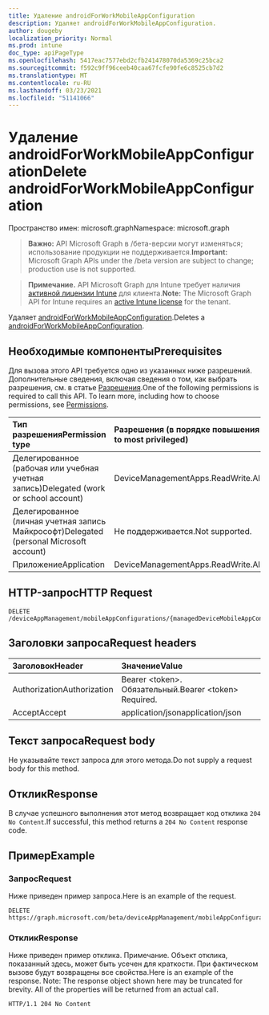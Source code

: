 ```yaml
---
title: Удаление androidForWorkMobileAppConfiguration
description: Удаляет androidForWorkMobileAppConfiguration.
author: dougeby
localization_priority: Normal
ms.prod: intune
doc_type: apiPageType
ms.openlocfilehash: 5417eac7577ebd2cfb241478070da5369c25bca2
ms.sourcegitcommit: f592c9ff96ceeb40caa67fcfe90fe6c8525cb7d2
ms.translationtype: MT
ms.contentlocale: ru-RU
ms.lasthandoff: 03/23/2021
ms.locfileid: "51141066"
---
```

# <a name="delete-androidforworkmobileappconfiguration"></a><span data-ttu-id="bbef3-103">Удаление androidForWorkMobileAppConfiguration</span><span class="sxs-lookup"><span data-stu-id="bbef3-103">Delete androidForWorkMobileAppConfiguration</span></span>

<span data-ttu-id="bbef3-104">Пространство имен: microsoft.graph</span><span class="sxs-lookup"><span data-stu-id="bbef3-104">Namespace: microsoft.graph</span></span>

> <span data-ttu-id="bbef3-105">**Важно:** API Microsoft Graph в /бета-версии могут изменяться; использование продукции не поддерживается.</span><span class="sxs-lookup"><span data-stu-id="bbef3-105">**Important:** Microsoft Graph APIs under the /beta version are subject to change; production use is not supported.</span></span>

> <span data-ttu-id="bbef3-106">**Примечание.** API Microsoft Graph для Intune требует наличия [активной лицензии Intune](https://go.microsoft.com/fwlink/?linkid=839381) для клиента.</span><span class="sxs-lookup"><span data-stu-id="bbef3-106">**Note:** The Microsoft Graph API for Intune requires an [active Intune license](https://go.microsoft.com/fwlink/?linkid=839381) for the tenant.</span></span>

<span data-ttu-id="bbef3-107">Удаляет [androidForWorkMobileAppConfiguration](../resources/intune-apps-androidforworkmobileappconfiguration.md).</span><span class="sxs-lookup"><span data-stu-id="bbef3-107">Deletes a [androidForWorkMobileAppConfiguration](../resources/intune-apps-androidforworkmobileappconfiguration.md).</span></span>

## <a name="prerequisites"></a><span data-ttu-id="bbef3-108">Необходимые компоненты</span><span class="sxs-lookup"><span data-stu-id="bbef3-108">Prerequisites</span></span>
<span data-ttu-id="bbef3-p101">Для вызова этого API требуется одно из указанных ниже разрешений. Дополнительные сведения, включая сведения о том, как выбрать разрешения, см. в статье [Разрешения](/graph/permissions-reference).</span><span class="sxs-lookup"><span data-stu-id="bbef3-p101">One of the following permissions is required to call this API. To learn more, including how to choose permissions, see [Permissions](/graph/permissions-reference).</span></span>

|<span data-ttu-id="bbef3-111">Тип разрешения</span><span class="sxs-lookup"><span data-stu-id="bbef3-111">Permission type</span></span>|<span data-ttu-id="bbef3-112">Разрешения (в порядке повышения привилегий)</span><span class="sxs-lookup"><span data-stu-id="bbef3-112">Permissions (from least to most privileged)</span></span>|
|:---|:---|
|<span data-ttu-id="bbef3-113">Делегированное (рабочая или учебная учетная запись)</span><span class="sxs-lookup"><span data-stu-id="bbef3-113">Delegated (work or school account)</span></span>|<span data-ttu-id="bbef3-114">DeviceManagementApps.ReadWrite.All</span><span class="sxs-lookup"><span data-stu-id="bbef3-114">DeviceManagementApps.ReadWrite.All</span></span>|
|<span data-ttu-id="bbef3-115">Делегированное (личная учетная запись Майкрософт)</span><span class="sxs-lookup"><span data-stu-id="bbef3-115">Delegated (personal Microsoft account)</span></span>|<span data-ttu-id="bbef3-116">Не поддерживается.</span><span class="sxs-lookup"><span data-stu-id="bbef3-116">Not supported.</span></span>|
|<span data-ttu-id="bbef3-117">Приложение</span><span class="sxs-lookup"><span data-stu-id="bbef3-117">Application</span></span>|<span data-ttu-id="bbef3-118">DeviceManagementApps.ReadWrite.All</span><span class="sxs-lookup"><span data-stu-id="bbef3-118">DeviceManagementApps.ReadWrite.All</span></span>|

## <a name="http-request"></a><span data-ttu-id="bbef3-119">HTTP-запрос</span><span class="sxs-lookup"><span data-stu-id="bbef3-119">HTTP Request</span></span>
<!-- {
  "blockType": "ignored"
}
-->
``` http
DELETE /deviceAppManagement/mobileAppConfigurations/{managedDeviceMobileAppConfigurationId}
```

## <a name="request-headers"></a><span data-ttu-id="bbef3-120">Заголовки запроса</span><span class="sxs-lookup"><span data-stu-id="bbef3-120">Request headers</span></span>
|<span data-ttu-id="bbef3-121">Заголовок</span><span class="sxs-lookup"><span data-stu-id="bbef3-121">Header</span></span>|<span data-ttu-id="bbef3-122">Значение</span><span class="sxs-lookup"><span data-stu-id="bbef3-122">Value</span></span>|
|:---|:---|
|<span data-ttu-id="bbef3-123">Authorization</span><span class="sxs-lookup"><span data-stu-id="bbef3-123">Authorization</span></span>|<span data-ttu-id="bbef3-124">Bearer &lt;token&gt;. Обязательный.</span><span class="sxs-lookup"><span data-stu-id="bbef3-124">Bearer &lt;token&gt; Required.</span></span>|
|<span data-ttu-id="bbef3-125">Accept</span><span class="sxs-lookup"><span data-stu-id="bbef3-125">Accept</span></span>|<span data-ttu-id="bbef3-126">application/json</span><span class="sxs-lookup"><span data-stu-id="bbef3-126">application/json</span></span>|

## <a name="request-body"></a><span data-ttu-id="bbef3-127">Текст запроса</span><span class="sxs-lookup"><span data-stu-id="bbef3-127">Request body</span></span>
<span data-ttu-id="bbef3-128">Не указывайте текст запроса для этого метода.</span><span class="sxs-lookup"><span data-stu-id="bbef3-128">Do not supply a request body for this method.</span></span>

## <a name="response"></a><span data-ttu-id="bbef3-129">Отклик</span><span class="sxs-lookup"><span data-stu-id="bbef3-129">Response</span></span>
<span data-ttu-id="bbef3-130">В случае успешного выполнения этот метод возвращает код отклика `204 No Content`.</span><span class="sxs-lookup"><span data-stu-id="bbef3-130">If successful, this method returns a `204 No Content` response code.</span></span>

## <a name="example"></a><span data-ttu-id="bbef3-131">Пример</span><span class="sxs-lookup"><span data-stu-id="bbef3-131">Example</span></span>

### <a name="request"></a><span data-ttu-id="bbef3-132">Запрос</span><span class="sxs-lookup"><span data-stu-id="bbef3-132">Request</span></span>
<span data-ttu-id="bbef3-133">Ниже приведен пример запроса.</span><span class="sxs-lookup"><span data-stu-id="bbef3-133">Here is an example of the request.</span></span>
``` http
DELETE https://graph.microsoft.com/beta/deviceAppManagement/mobileAppConfigurations/{managedDeviceMobileAppConfigurationId}
```

### <a name="response"></a><span data-ttu-id="bbef3-134">Отклик</span><span class="sxs-lookup"><span data-stu-id="bbef3-134">Response</span></span>
<span data-ttu-id="bbef3-p102">Ниже приведен пример отклика. Примечание. Объект отклика, показанный здесь, может быть усечен для краткости. При фактическом вызове будут возвращены все свойства.</span><span class="sxs-lookup"><span data-stu-id="bbef3-p102">Here is an example of the response. Note: The response object shown here may be truncated for brevity. All of the properties will be returned from an actual call.</span></span>
``` http
HTTP/1.1 204 No Content
```




